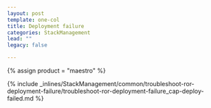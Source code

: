 ```yaml
---
layout: post
template: one-col
title: Deployment failure
categories: StackManagement
lead: ""
legacy: false

---
```

{% assign product = "maestro" %}

{% include _inlines/StackManagement/common/troubleshoot-ror-deployment-failure/troubleshoot-ror-deployment-failure_cap-deploy-failed.md %}
